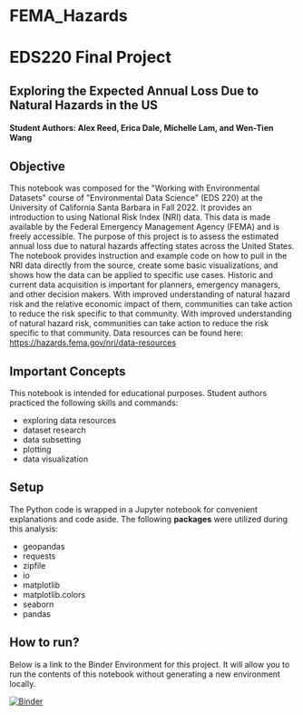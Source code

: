 # FEMA_Hazards

# EDS220 Final Project

## Exploring the Expected Annual Loss Due to Natural Hazards in the US

#### Student Authors: Alex Reed, Erica Dale, Michelle Lam, and Wen-Tien Wang

## Objective 
This notebook was composed for the "Working with Environmental Datasets" course of "Environmental Data Science" (EDS 220) at the University of California Santa Barbara in Fall 2022. It provides an introduction to using National Risk Index (NRI) data. This data is made available by the Federal Emergency Management Agency (FEMA) and is freely accessible. The purpose of this project is to assess the estimated annual loss due to natural hazards affecting states across the United States. The notebook provides instruction and example code on how to pull in the NRI data directly from the source, create some basic visualizations, and shows how the data can be applied to specific use cases. Historic and current data acquisition is important for planners, emergency managers, and other decision makers. With improved understanding of natural hazard risk and the relative economic impact of them, communities can take action to reduce the risk specific to that community. With improved understanding of natural hazard risk, communities can take action to reduce the risk specific to that community. Data resources can be found here: https://hazards.fema.gov/nri/data-resources

## Important Concepts
This notebook is intended for educational purposes. Student authors practiced the following skills and commands:
- exploring data resources
- dataset research
- data subsetting
- plotting
- data visualization 

## Setup
The Python code is wrapped in a Jupyter notebook for convenient explanations and code aside. The following **packages** were utilized during this analysis:

- geopandas
- requests
- zipfile
- io
- matplotlib
- matplotlib.colors
- seaborn
- pandas

## How to run?
Below is a link to the Binder Environment for this project. It will allow you to run the contents of this notebook without generating a new environment locally. 

[![Binder](https://mybinder.org/badge_logo.svg)](https://mybinder.org/v2/gh/ericamarie9016/FEMA_Hazards/HEAD)

